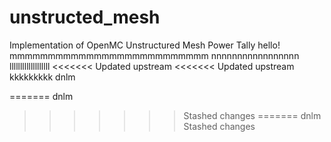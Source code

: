 # unstructed_mesh
Implementation of OpenMC Unstructured Mesh Power Tally
hello!
mmmmmmmmmmmmmmmmmmmmmmmmmm
nnnnnnnnnnnnnnnnn
lllllllllllllllllll
<<<<<<< Updated upstream
<<<<<<< Updated upstream
kkkkkkkkk
dnlm

=======
dnlm
>>>>>>> Stashed changes
=======
dnlm
>>>>>>> Stashed changes
